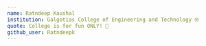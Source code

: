 ```yaml
---
name: Ratndeep Kaushal
institution: Galgotias College of Engineering and Technology 🤓
quote: College is for fun ONLY! 👻
github_user: Ratndeepk
---
```

